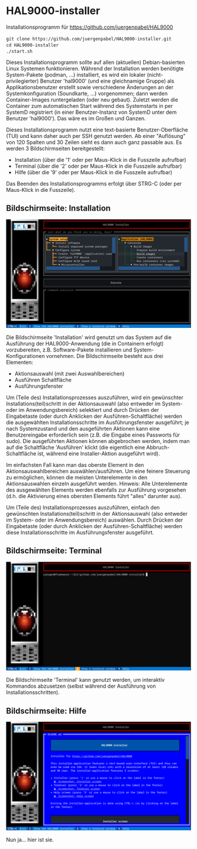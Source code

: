 # HAL9000-installer
Installationsprogramm für https://github.com/juergenpabel/HAL9000

`git clone https://github.com/juergenpabel/HAL9000-installer.git`  
`cd HAL9000-installer`  
`./start.sh`  

Dieses Installationsprogramm sollte auf allen (aktuellen) Debian-basierten Linux Systemen funktionieren.
Während der Installation werden benötigte System-Pakete (podman, ...) installiert, es wird ein lokaler
(nicht-privilegierter) Benutzer 'hal9000' (und eine gleichnamige Gruppe) als Applikationsbenutzer
erstellt sowie verschiedene Änderungen an der Systemkonfiguration (Soundkarte, ...) vorgenommen; dann
werden Container-Images runtergeladen (oder neu gebaut). Zuletzt werden die Container zum automatischen
Start während des Systemstarts in per SystemD registriert (in einer Benutzer-Instanz von SystemD unter
dem Benutzer 'hal9000'). Das wäre es im Großen und Ganzen.

Dieses Installationsprogramm nutzt eine text-basierte Benutzer-Oberfläche (TUI) und kann daher auch per
SSH genutzt werden. Ab einer "Auflösung" von 120 Spalten und 30 Zeilen sieht es dann auch ganz passable
aus. Es werden 3 Bildschirmseiten bereitgestellt:
- Installation (über die '1' oder per Maus-Klick in die Fusszeile aufrufbar)
- Terminal (über die '2' oder per Maus-Klick in die Fusszeile aufrufbar)
- Hilfe (über die '9' oder per Maus-Klick in die Fusszeile aufrufbar)

Das Beenden des Installationsprogramms erfolgt über STRG-C (oder per Maus-Klick in die Fusszeile).

## Bildschirmseite: Installation
![Screenshot: Installer screen](resources/images/screen_installer.png)

Die Bildschirmseite 'Installation' wird genutzt um das System auf die Ausführung der HAL9000-Anwendung
(die in Containern erfolgt) vorzubereiten, z.B. Software-Pakete installieren und System-Konfigurationen
vornehmen. Die Bildschirmseite besteht aus drei Elementen:
- Aktionsauswahl (mit zwei Auswahlbereichen)
- Ausführen Schaltfläche
- Ausführungsfenster

Um (Teile des) Installationsprozesses auszuführen, wird ein gewünschter Installations(teil)schritt in der
Aktionsauswahl (also entweder im System- oder im Anwendungsbereich) selektiert und durch Drücken der
Eingabetaste (oder durch Anklicken der Ausführen-Schaltfläche) werden die ausgewählten Installationsschritte
im Ausführungsfenster ausgeführt; je nach Systemzustand und den ausgeführten Aktionen kann eine
Benutzereingabe erforderlich sein (z.B. die Eingabe eines Passworts für sudo). Die ausgeführten Aktionen
können abgebrochen werden, indem man auf die Schaltfläche 'Ausführen' klickt (die eigentlich eine
Abbruch-Schaltfläche ist, während eine Installer-Aktion ausgeführt wird).

Im einfachsten Fall kann man das oberste Element in den Aktionsauswahlbereichen auswählen/ausführen. Um eine
feinere Steuerung zu ermöglichen, können die meisten Unterelemente in den Aktionsauswahlen einzeln ausgeführt
werden. Hinweis: Alle Unterelemente des ausgewählten Elements werden ebenfalls zur Ausführung vorgesehen (d.h. 
die Aktivierung eines obersten Elements führt "alles" darunter aus).

Um (Teile des) Installationsprozesses auszuführen, einfach den gewünschten Installations(teil)schritt in der
Aktionsauswahl (also entweder im System- oder im Anwendungsbereich) auswählen. Durch Drücken der Eingabetaste 
(oder durch Anklicken der Ausführen-Schaltfläche) werden diese Installationsschritte im Ausführungsfenster 
ausgeführt.

## Bildschirmseite: Terminal
![Screenshot: Terminal screen](resources/images/screen_terminal.png)

Die Bildschirmseite 'Terminal' kann genutzt werden, um interaktiv Kommandos abzusetzen (selbst während der
Ausführung von Installationsschritten).

## Bildschirmseite: Hilfe
![Screenshot: Help screen](resources/images/screen_help.png)

Nun ja... hier ist sie.

